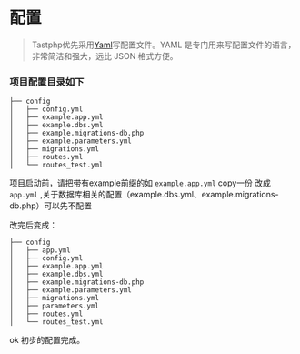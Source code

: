 # 配置

> Tastphp优先采用[Yaml](http://symfony.com/doc/current/components/yaml.html)写配置文件。YAML 是专门用来写配置文件的语言，非常简洁和强大，远比 JSON 格式方便。

### 项目配置目录如下

```
├── config
│   ├── config.yml
│   ├── example.app.yml
│   ├── example.dbs.yml
│   ├── example.migrations-db.php
│   ├── example.parameters.yml
│   ├── migrations.yml
│   ├── routes.yml
│   └── routes_test.yml
```

项目启动前，请把带有example前缀的如 `example.app.yml` copy一份 改成 `app.yml` ,关于数据库相关的配置（example.dbs.yml、example.migrations-db.php）可以先不配置

改完后变成：

```
├── config
│   ├── app.yml
│   ├── config.yml
│   ├── example.app.yml
│   ├── example.dbs.yml
│   ├── example.migrations-db.php
│   ├── example.parameters.yml
│   ├── migrations.yml
│   ├── parameters.yml
│   ├── routes.yml
│   └── routes_test.yml
```

ok 初步的配置完成。
